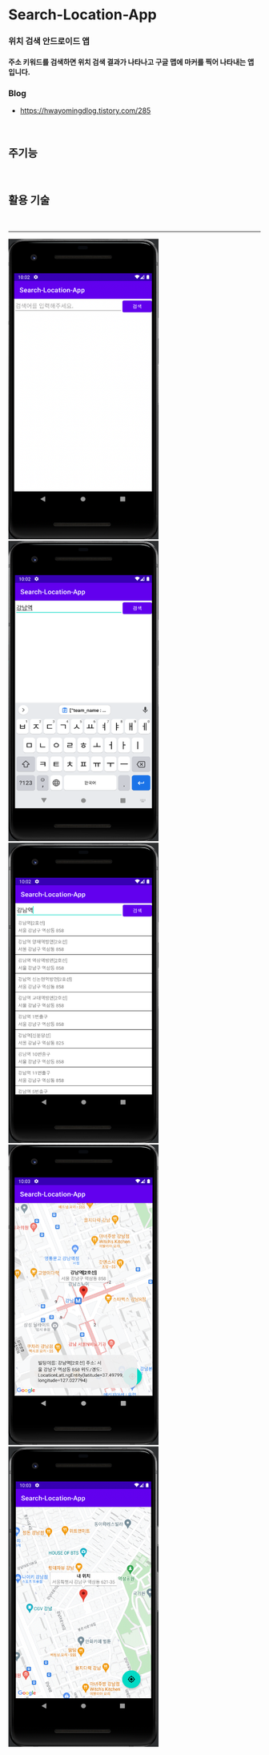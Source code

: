 # Search-Location-App
### 위치 검색 안드로이드 앱

#### 주소 키워드를 검색하면 위치 검색 결과가 나타나고 구글 맵에 마커를 찍어 나타내는 앱 입니다.
### Blog
* <https://hwayomingdlog.tistory.com/285>
</br>

## 주기능

</br>

## 활용 기술

</br>

***
<img src="/img/img0.png" width="300px" height="600px" title="" alt=""></img>
<img src="/img/img1.png" width="300px" height="600px" title="" alt=""></img>
<img src="/img/img2.png" width="300px" height="600px" title="" alt=""></img>
<img src="/img/img3.png" width="300px" height="600px" title="" alt=""></img>
<img src="/img/img4.png" width="300px" height="600px" title="" alt=""></img>
